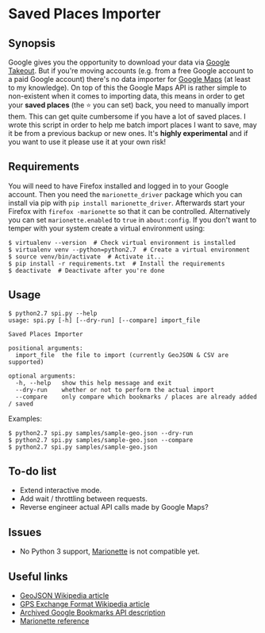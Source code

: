 # Saved Places Importer

## Synopsis

Google gives you the opportunity to download your data via [Google Takeout](https://en.wikipedia.org/wiki/Google_Takeout). But if you're moving accounts (e.g. from a free Google account to a paid Google account) there's no data importer for [Google Maps](http://maps.google.com) (at least to my knowledge). On top of this the Google Maps API is rather simple to non-existent when it comes to importing data, this means in order to get your **saved places** (the :star: you can set) back, you need to manually import them. This can get quite cumbersome if you have a lot of saved places. I wrote this script in order to help me batch import places I want to save, may it be from a previous backup or new ones. It's **highly experimental** and if you want to use it please use it at your own risk!

## Requirements

You will need to have Firefox installed and logged in to your Google account. Then you need the `marionette_driver` package which you can install via pip with `pip install marionette_driver`. Afterwards start your Firefox with `firefox -marionette` so that it can be controlled. Alternatively you can set `marionette.enabled` to `true` in `about:config`. If you don't want to temper with your system create a virtual environment using:
```lang=bash
$ virtualenv --version  # Check virtual environment is installed
$ virtualenv venv --python=python2.7  # Create a virtual environment
$ source venv/bin/activate  # Activate it...
$ pip install -r requirements.txt  # Install the requirements
$ deactivate  # Deactivate after you're done
```

## Usage

```lang=bash
$ python2.7 spi.py --help
usage: spi.py [-h] [--dry-run] [--compare] import_file

Saved Places Importer

positional arguments:
  import_file  the file to import (currently GeoJSON & CSV are supported)

optional arguments:
  -h, --help   show this help message and exit
  --dry-run    whether or not to perform the actual import
  --compare    only compare which bookmarks / places are already added / saved
```

Examples:
```lang=bash
$ python2.7 spi.py samples/sample-geo.json --dry-run
$ python2.7 spi.py samples/sample-geo.json --compare
$ python2.7 spi.py samples/sample-geo.json
```

## To-do list

- Extend interactive mode.
- Add wait / throttling between requests.
- Reverse engineer actual API calls made by Google Maps?

## Issues

- No Python 3 support, [Marionette](https://pypi.org/project/marionette-driver/) is not compatible yet.

## Useful links

- [GeoJSON Wikipedia article](https://en.wikipedia.org/wiki/GeoJSON)
- [GPS Exchange Format Wikipedia article](https://en.wikipedia.org/wiki/GPS_Exchange_Format)
- [Archived Google Bookmarks API description](https://web.archive.org/web/20111206070337/http://www.mmartins.com/mmartins/googlebookmarksapi/)
- [Marionette reference](https://marionette-client.readthedocs.io/en/latest/index.html)
